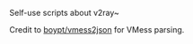 Self-use scripts about v2ray~

Credit to [boypt/vmess2json](https://github.com/boypt/vmess2json) for VMess parsing.
